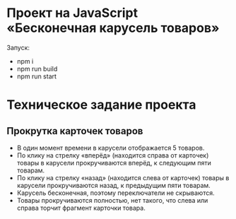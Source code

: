 # Проект на JavaScript «Бесконечная карусель товаров»

Запуск:
- npm i
- npm run build
- npm run start

# Техническое задание проекта 

## Прокрутка карточек товаров
- В один момент времени в карусели отображается 5 товаров.
- По клику на стрелку «вперёд» (находится справа от карточек) товары в карусели прокручиваются вперёд, к следующим пяти товарам.
- По клику на стрелку «назад» (находится слева от карточек) товары в карусели прокручиваются назад, к предыдущим пяти товарам.
- Карусель бесконечная, поэтому переключатели не скрываются.
- Товары прокручиваются полностью, нет такого, что слева или справа торчит фрагмент карточки товара.